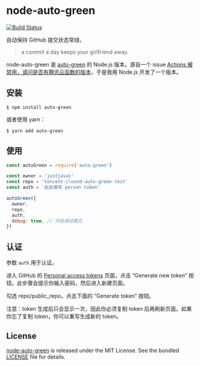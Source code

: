 # node-auto-green

[![Build Status](https://github.com/justjavac/node-auto-green/workflows/ci/badge.svg?branch=main)](https://github.com/justjavac/node-auto-green/actions)

自动保持 GitHub 提交状态常绿。

> a commit a day keeps your girlfriend away.

node-auto-green 是 [auto-green](https://github.com/justjavac/auto-green) 的 Node.js 版本。源自一个 issue [Actions 被禁用，请问是否有腾讯云函数的版本](https://github.com/justjavac/auto-green/issues/17)，于是我用 Node.js 开发了一个版本。

## 安装

```shell
$ npm install auto-green
```

或者使用 yarn：

```shell
$ yarn add auto-green
```

## 使用

```js
const autoGreen = require('auto-green')

const owner = 'justjavac'
const repo = 'tencent-clound-auto-green-test'
const auth = '此处填写 person token'

autoGreen({
  owner,
  repo,
  auth,
  debug: true, // 开启调试模式
})
```

## 认证

参数 `auth` 用于认证。

进入 GitHub 的 [Personal access tokens](https://github.com/settings/tokens) 页面，点击 “Generate new token” 按钮。此步骤会提示你输入密码，然后进入新建页面。

勾选 repo/public_repo，点击下面的 “Generate token” 按钮。

注意：token 生成后只会显示一次，因此你必须复制 token 后再刷新页面。如果你忘了复制 token，你可以重写生成新的 token。

## License

[node-auto-green](https://github.com/justjavac/node-auto-green) is released under the MIT License. See the bundled [LICENSE](./LICENSE) file for details.